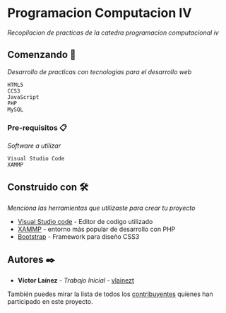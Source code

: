 # Programacion Computacion IV

_Recopilacion de practicas de la catedra programacion computacional iv_

## Comenzando 🚀

_Desarrollo de practicas con tecnologias para el desarrollo web_

```
HTML5
CCS3
JavaScript
PHP
MySQL
```

### Pre-requisitos 📋

_Software a utilizar_

```
Visual Studio Code
XAMMP
```

## Construido con 🛠️

_Menciona las herramientas que utilizaste para crear tu proyecto_

* [Visual Studio code](https://code.visualstudio.com/) - Editor de codigo utilizado
* [XAMMP](https://www.apachefriends.org/es/index.html) - entorno más popular de desarrollo con PHP
* [Bootstrap](https://getbootstrap.com/) - Framework para diseño CSS3


## Autores ✒️

* **Víctor Laínez** - *Trabajo Inicial* - [vlainezt](https://github.com/vlainezt)

También puedes mirar la lista de todos los [contribuyentes](https://github.com/vlainezt/programacioniv/contributors) quíenes han participado en este proyecto. 


